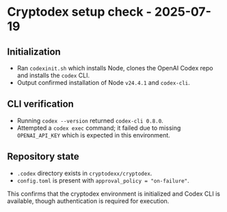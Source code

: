 # Cryptodex setup check - 2025-07-19

## Initialization
- Ran `codexinit.sh` which installs Node, clones the OpenAI Codex repo and installs the `codex` CLI.
- Output confirmed installation of Node `v24.4.1` and `codex-cli`.

## CLI verification
- Running `codex --version` returned `codex-cli 0.8.0`.
- Attempted a `codex exec` command; it failed due to missing `OPENAI_API_KEY` which is expected in this environment.

## Repository state
- `.codex` directory exists in `cryptodexx/cryptodex`.
- `config.toml` is present with `approval_policy = "on-failure"`.

This confirms that the cryptodex environment is initialized and Codex CLI is available, though authentication is required for execution.
